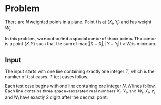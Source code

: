 # Problem

There are $N$ weighted points in a plane. Point $i$ is at $(X_i, Y_i)$ and has weight $W_i$.

In this problem, we need to find a special center of these points. The center is a point $(X, Y)$ such that the sum of $\max(|X-X_i|, |Y-Y_i|) \times W_i$ is minimum.

## Input

The input starts with one line containing exactly one integer $T$, which is the number of test cases. $T$ test cases follow.

Each test case begins with one line containing one integer $N$. $N$ lines follow. Each line contains three space-separated real numbers $X_i$, $Y_i$, and $W_i$. $X_i$, $Y_i$ and $W_i$ have exactly 2 digits after the decimal point.
